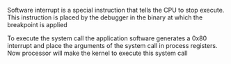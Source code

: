 Software interrupt is a special instruction that tells the CPU to stop execute. This instruction is placed by the debugger in the binary at which the breakpoint is applied


To execute the system call the application software generates a 0x80 interrupt and place the arguments of the system call in process registers. Now processor will make the kernel to execute this system call